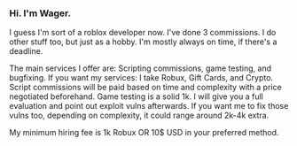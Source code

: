 ### Hi. I'm Wager.
I guess I'm sort of a roblox developer now. I've done 3 commissions. I do other stuff too, but just as a hobby. I'm mostly always on time, if there's a deadline.

The main services I offer are: Scripting commissions, game testing, and bugfixing.
If you want my services:
I take Robux, Gift Cards, and Crypto.
Script commissions will be paid based on time and complexity with a price negotiated beforehand.
Game testing is a solid 1k. I will give you a full evaluation and point out exploit vulns afterwards. If you want me to fix those vulns too, depending on complexity, it could range around 2k-4k extra.

My minimum hiring fee is 1k Robux OR 10$ USD in your preferred method.
